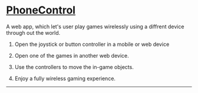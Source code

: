 # [PhoneControl](https://jeherillajanwar.github.io/PhoneControl/)
A web app, which let's user play games wirelessly using a diffrent device through out the world. 

1. Open the joystick or button controller in a mobile or web device

2. Open one of the games in another web device. 

3. Use the controllers to move the in-game objects.

4. Enjoy a fully wireless gaming experience.

---

